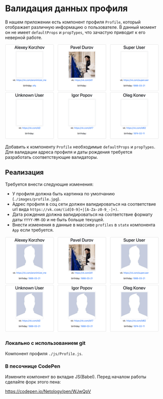 Валидация данных профиля
===

В нашем приложении есть компонент профиля `Profile`, 
который отображает различную информацию о пользователе. 
В данный момент он не имеет `defaultProps` и `propTypes`, 
что зачастую приводит к его неверной работе.

![Неверное отображение](./res/images/with-errors.png)

Добавить к компоненту `Profile` необходимые `defaultProps` и 
`propTypes`. Для валидации адреса профиля и даты рождения 
требуется разработать соответствующие валидаторы.

## Реализация

Требуется внести следующие изменения:
- У профиля должна быть картинка по умолчанию (`./images/profile.jpg`).
- Адрес профиля в соц сети должен валидироваться на соответствие url вида `https://vk.com/(id[0-9]+|[A-Za-z0-9_-]+)`.
- Дата рождения должна валидироваться на соответствие формату даты `YYYY-MM-DD` и не быть больше текущей.
- Внести изменения в данные в массиве `profiles` в `state` компонента `App` если требуется.

![Верное отображение](./res/images/without-errors.png) 


### Локально с использованием git

Компонент профиля `./js/Profile.js`.

### В песочнице CodePen

Измените компонент во вкладке JS(Babel). Перед началом работы сделайте форк этого пена:

https://codepen.io/Netology/pen/WJwQpV
